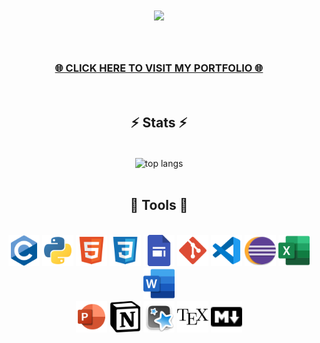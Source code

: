 <div style="font-weight: bold;">
    <h1 align="center">
        <img src="https://readme-typing-svg.herokuapp.com/?font=Proxima+Nova&size=40&color=004c59&center=true&vCenter=true&width=700&height=70&duration=2500&lines=👁+Hi+there+👁;I'm+Abdullah+and+I+want+to...;Thank+you+for+visiting+my+repository!;I+suggest+you+visit+my+portfolio+⬇️" />
    </h1>
</div>

<br>
<h3 align="center">
    <a href="">🌐 CLICK HERE TO VISIT MY PORTFOLIO 🌐</a>
</h3>

<br>
<h2 align="center">⚡ Stats ⚡</h2>
<br>

<div align="center">
  <img width=400 align="center" src="https://github-readme-stats.vercel.app/api/top-langs/?username=unknown176740&hide=HTML&langs_count=8&layout=compact&theme=gotham&border_radius=10&size_weight=0.5&count_weight=0.5&exclude_repo=github-readme-stats" alt="top langs" />
</div>

<br>
<h2 align="center">💎 Tools 💎</h2>
<br>

<div align="center">
    <img src="1-icons/1-c.svg" width="50" height="50"/>
    <img src="1-icons/2-python.svg" width="50" height="50"/>
    <img src="1-icons/3-html.svg" width="50" height="50"/>
    <img src="1-icons/4-css.svg" width="50" height="50"/>
    <img src="1-icons/5-google_sites.png" width="50" height="50"/>
    <img src="1-icons/6-git.svg" width="50" height="50"/>
    <img src="1-icons/7-vs_code.svg" width="50" height="50"/>
    <img src="1-icons/8-eclipse.svg" width="50" height="50"/>
    <img src="1-icons/9-excel.svg" width="50" height="50"/>
    <img src="1-icons/10-word.svg" width="50" height="50"/>
    <br>
    <img src="1-icons/11-powerpoint.svg" width="50" height="50"/>
    <img src="1-icons/12-notion.svg" width="50" height="50"/>
    <img src="1-icons/13-anki.png" width="50" height="50"/>
    <img src="1-icons/14-latex.svg" width="50" height="50"/>
    <img src="1-icons/15-markdown.svg" width="50" height="50"/>
</div>






